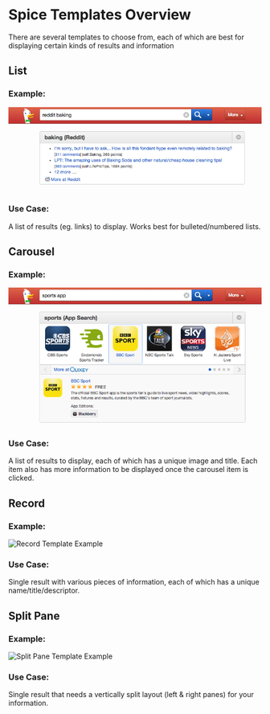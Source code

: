# Spice Templates Overview
There are several templates to choose from, each of which are best for displaying certain kinds of results and information

## List
### Example:
![List Template Example](../assets/list_template_example.png)

### Use Case:
A list of results (eg. links) to display. Works best for bulleted/numbered lists.

## Carousel
### Example:
![Carousel Template Example](../assets/carousel_template_example.png)

### Use Case:
A list of results to display, each of which has a unique image and title. Each item also has more information to be displayed once the carousel item is clicked.

## Record
### Example:
![Record Template Example](../assets/.jpeg)

### Use Case:
Single result with various pieces of information, each of which has a unique name/title/descriptor.

## Split Pane
### Example:
![Split Pane Template Example](../assets/split_pane_template_example.jpeg)

### Use Case:
Single result that needs a vertically split layout (left & right panes) for your information.